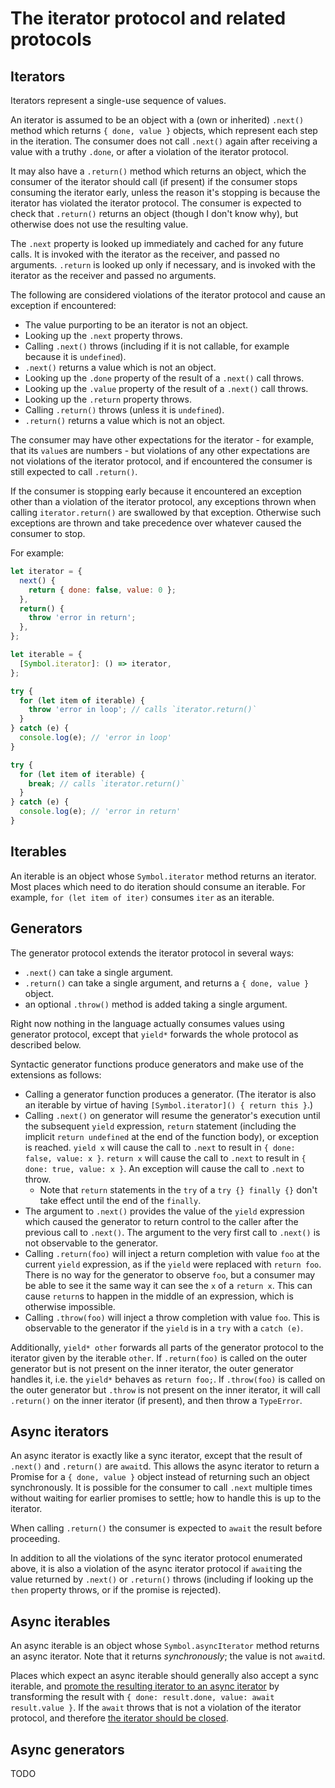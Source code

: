 # The iterator protocol and related protocols


## Iterators

Iterators represent a single-use sequence of values.

An iterator is assumed to be an object with a (own or inherited) `.next()` method which returns `{ done, value }` objects, which represent each step in the iteration. The consumer does not call `.next()` again after receiving a value with a truthy `.done`, or after a violation of the iterator protocol.

It may also have a `.return()` method which returns an object, which the consumer of the iterator should call (if present) if the consumer stops consuming the iterator early, unless the reason it's stopping is because the iterator has violated the iterator protocol. The consumer is expected to check that `.return()` returns an object (though I don't know why), but otherwise does not use the resulting value.

The `.next` property is looked up immediately and cached for any future calls. It is invoked with the iterator as the receiver, and passed no arguments. `.return` is looked up only if necessary, and is invoked with the iterator as the receiver and passed no arguments.

The following are considered violations of the iterator protocol and cause an exception if encountered:

- The value purporting to be an iterator is not an object.
- Looking up the `.next` property throws.
- Calling `.next()` throws (including if it is not callable, for example because it is `undefined`).
- `.next()` returns a value which is not an object.
- Looking up the `.done` property of the result of a `.next()` call throws.
- Looking up the `.value` property of the result of a `.next()` call throws.
- Looking up the `.return` property throws.
- Calling `.return()` throws (unless it is `undefined`).
- `.return()` returns a value which is not an object.

The consumer may have other expectations for the iterator - for example, that its `value`s are numbers - but violations of any other expectations are not violations of the iterator protocol, and if encountered the consumer is still expected to call `.return()`.

If the consumer is stopping early because it encountered an exception other than a violation of the iterator protocol, any exceptions thrown when calling `iterator.return()` are swallowed by that exception. Otherwise such exceptions are thrown and take precedence over whatever caused the consumer to stop.

For example:

```js
let iterator = {
  next() {
    return { done: false, value: 0 };
  },
  return() {
    throw 'error in return';
  },
};

let iterable = {
  [Symbol.iterator]: () => iterator,
};

try {
  for (let item of iterable) {
    throw 'error in loop'; // calls `iterator.return()`
  }
} catch (e) {
  console.log(e); // 'error in loop'
}

try {
  for (let item of iterable) {
    break; // calls `iterator.return()`
  }
} catch (e) {
  console.log(e); // 'error in return'
}
```


## Iterables

An iterable is an object whose `Symbol.iterator` method returns an iterator. Most places which need to do iteration should consume an iterable. For example, `for (let item of iter)` consumes `iter` as an iterable.


## Generators

The generator protocol extends the iterator protocol in several ways:

- `.next()` can take a single argument.
- `.return()` can take a single argument, and returns a `{ done, value }` object.
- an optional `.throw()` method is added taking a single argument.

Right now nothing in the language actually consumes values using generator protocol, except that `yield*` forwards the whole protocol as described below.

Syntactic generator functions produce generators and make use of the extensions as follows:

- Calling a generator function produces a generator. (The iterator is also an iterable by virtue of having `[Symbol.iterator]() { return this }`.)
- Calling `.next()` on generator will resume the generator's execution until the subsequent `yield` expression, `return` statement (including the implicit `return undefined` at the end of the function body), or exception is reached. `yield x` will cause the call to `.next` to result in `{ done: false, value: x }`. `return x` will cause the call to `.next` to result in `{ done: true, value: x }`. An exception will cause the call to `.next` to throw.
  - Note that `return` statements in the `try` of a `try {} finally {}` don't take effect until the end of the `finally`.
- The argument to `.next()` provides the value of the `yield` expression which caused the generator to return control to the caller after the previous call to `.next()`. The argument to the very first call to `.next()` is not observable to the generator.
- Calling `.return(foo)` will inject a return completion with value `foo` at the current `yield` expression, as if the `yield` were replaced with `return foo`. There is no way for the generator to observe `foo`, but a consumer may be able to see it the same way it can see the `x` of a `return x`. This can cause `return`s to happen in the middle of an expression, which is otherwise impossible.
- Calling `.throw(foo)` will inject a throw completion with value `foo`. This is observable to the generator if the `yield` is in a `try` with a `catch (e)`.

Additionally, `yield* other` forwards all parts of the generator protocol to the iterator given by the iterable `other`. If `.return(foo)` is called on the outer generator but is not present on the inner iterator, the outer generator handles it, i.e. the `yield*` behaves as `return foo;`. If `.throw(foo)` is called on the outer generator but `.throw` is not present on the inner iterator, it will call `.return()` on the inner iterator (if present), and then throw a `TypeError`.


## Async iterators

An async iterator is exactly like a sync iterator, except that the result of `.next()` and `.return()` are `await`d. This allows the async iterator to return a Promise for a `{ done, value }` object instead of returning such an object synchronously. It is possible for the consumer to call `.next` multiple times without waiting for earlier promises to settle; how to handle this is up to the iterator.

When calling `.return()` the consumer is expected to `await` the result before proceeding.

In addition to all the violations of the sync iterator protocol enumerated above, it is also a violation of the async iterator protocol if `await`ing the value returned by `.next()` or `.return()` throws (including if looking up the `then` property throws, or if the promise is rejected).


## Async iterables

An async iterable is an object whose `Symbol.asyncIterator` method returns an async iterator. Note that it returns _synchronously_; the value is not `await`d.

Places which expect an async iterable should generally also accept a sync iterable, and [promote the resulting iterator to an async iterator](https://tc39.es/ecma262/multipage/control-abstraction-objects.html#sec-createasyncfromsynciterator) by transforming the result with `{ done: result.done, value: await result.value }`. If the `await` throws that is not a violation of the iterator protocol, and therefore [the iterator should be closed](https://github.com/tc39/ecma262/pull/2600).


## Async generators

TODO
